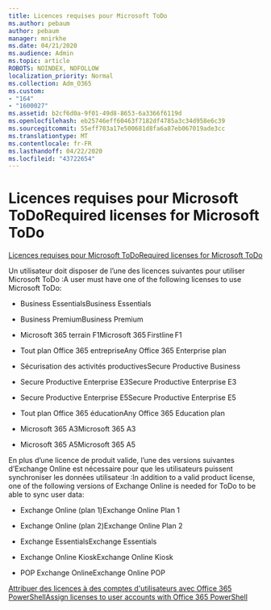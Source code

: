 ```yaml
---
title: Licences requises pour Microsoft ToDo
ms.author: pebaum
author: pebaum
manager: mnirkhe
ms.date: 04/21/2020
ms.audience: Admin
ms.topic: article
ROBOTS: NOINDEX, NOFOLLOW
localization_priority: Normal
ms.collection: Adm_O365
ms.custom:
- "164"
- "1600027"
ms.assetid: b2cf6d0a-9f01-49d8-8653-6a3366f6119d
ms.openlocfilehash: eb25746eff60463f7182df4785a3c34d958e6c39
ms.sourcegitcommit: 55eff703a17e500681d8fa6a87eb067019ade3cc
ms.translationtype: MT
ms.contentlocale: fr-FR
ms.lasthandoff: 04/22/2020
ms.locfileid: "43722654"
---
```

# <a name="required-licenses-for-microsoft-todo"></a><span data-ttu-id="93a62-102">Licences requises pour Microsoft ToDo</span><span class="sxs-lookup"><span data-stu-id="93a62-102">Required licenses for Microsoft ToDo</span></span>

[<span data-ttu-id="93a62-103">Licences requises pour Microsoft ToDo</span><span class="sxs-lookup"><span data-stu-id="93a62-103">Required licenses for Microsoft ToDo</span></span>](https://support.office.com/article/381e9d1b-c500-49b5-973e-890fd86528d7.aspx)
  
<span data-ttu-id="93a62-104">Un utilisateur doit disposer de l’une des licences suivantes pour utiliser Microsoft ToDo :</span><span class="sxs-lookup"><span data-stu-id="93a62-104">A user must have one of the following licenses to use Microsoft ToDo:</span></span>
  
- <span data-ttu-id="93a62-105">Business Essentials</span><span class="sxs-lookup"><span data-stu-id="93a62-105">Business Essentials</span></span>

- <span data-ttu-id="93a62-106">Business Premium</span><span class="sxs-lookup"><span data-stu-id="93a62-106">Business Premium</span></span>

- <span data-ttu-id="93a62-107">Microsoft 365 terrain F1</span><span class="sxs-lookup"><span data-stu-id="93a62-107">Microsoft 365 Firstline F1</span></span>

- <span data-ttu-id="93a62-108">Tout plan Office 365 entreprise</span><span class="sxs-lookup"><span data-stu-id="93a62-108">Any Office 365 Enterprise plan</span></span>

- <span data-ttu-id="93a62-109">Sécurisation des activités productives</span><span class="sxs-lookup"><span data-stu-id="93a62-109">Secure Productive Business</span></span>

- <span data-ttu-id="93a62-110">Secure Productive Enterprise E3</span><span class="sxs-lookup"><span data-stu-id="93a62-110">Secure Productive Enterprise E3</span></span>

- <span data-ttu-id="93a62-111">Secure Productive Enterprise E5</span><span class="sxs-lookup"><span data-stu-id="93a62-111">Secure Productive Enterprise E5</span></span>

- <span data-ttu-id="93a62-112">Tout plan Office 365 éducation</span><span class="sxs-lookup"><span data-stu-id="93a62-112">Any Office 365 Education plan</span></span>

- <span data-ttu-id="93a62-113">Microsoft 365 A3</span><span class="sxs-lookup"><span data-stu-id="93a62-113">Microsoft 365 A3</span></span>

- <span data-ttu-id="93a62-114">Microsoft 365 A5</span><span class="sxs-lookup"><span data-stu-id="93a62-114">Microsoft 365 A5</span></span>

<span data-ttu-id="93a62-115">En plus d’une licence de produit valide, l’une des versions suivantes d’Exchange Online est nécessaire pour que les utilisateurs puissent synchroniser les données utilisateur :</span><span class="sxs-lookup"><span data-stu-id="93a62-115">In addition to a valid product license, one of the following versions of Exchange Online is needed for ToDo to be able to sync user data:</span></span>
  
- <span data-ttu-id="93a62-116">Exchange Online (plan 1)</span><span class="sxs-lookup"><span data-stu-id="93a62-116">Exchange Online Plan 1</span></span>

- <span data-ttu-id="93a62-117">Exchange Online (plan 2)</span><span class="sxs-lookup"><span data-stu-id="93a62-117">Exchange Online Plan 2</span></span>

- <span data-ttu-id="93a62-118">Exchange Essentials</span><span class="sxs-lookup"><span data-stu-id="93a62-118">Exchange Essentials</span></span>

- <span data-ttu-id="93a62-119">Exchange Online Kiosk</span><span class="sxs-lookup"><span data-stu-id="93a62-119">Exchange Online Kiosk</span></span>

- <span data-ttu-id="93a62-120">POP Exchange Online</span><span class="sxs-lookup"><span data-stu-id="93a62-120">Exchange Online POP</span></span>

[<span data-ttu-id="93a62-121">Attribuer des licences à des comptes d'utilisateurs avec Office 365 PowerShell</span><span class="sxs-lookup"><span data-stu-id="93a62-121">Assign licenses to user accounts with Office 365 PowerShell</span></span>](https://docs.microsoft.com/office365/enterprise/powershell/assign-licenses-to-user-accounts-with-office-365-powershell )
  